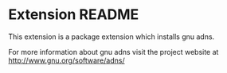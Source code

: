 # Extension README

This extension is a package extension which installs gnu adns.

For more information about gnu adns visit the project website at
http://www.gnu.org/software/adns/

